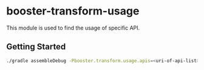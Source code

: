 # booster-transform-usage

This module is used to find the usage of specific API.

## Getting Started

```bash
./gradle assembleDebug -Pbooster.transform.usage.apis=<uri-of-api-list>
```

